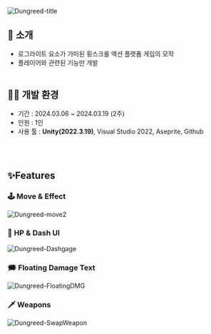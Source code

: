 ![Dungreed-title](https://github.com/JunHyoung1428/Dungreed-Like/assets/154119773/32b0c3c2-cbf9-4a71-a641-47bf31d55a74)


## 📝 소개

- 로그라이트 요소가 가미된 횡스크롤 액션 플랫폼 게임의 모작 
- 플레이어와 관련된 기능만 개발
<br/> <br/> 
  
## 👨‍💻 개발 환경

- 기간 : 2024.03.06 ~ 2024.03.19 (2주)
- 인원 : 1인
- 사용 툴 : **Unity(2022.3.19)**, Visual Studio 2022, Aseprite, Github

<br/> <br/> 
## ✨Features
### 🕹️ Move & Effect
![Dungreed-move2](https://github.com/JunHyoung1428/Dungreed-Like/assets/154119773/44a6fa35-29ae-4230-ab62-dd9e3d76c84a)
### 💞 HP & Dash UI
![Dungreed-Dashgage](https://github.com/JunHyoung1428/Dungreed-Like/assets/154119773/0df1630b-178b-43db-b254-b40af10687bb)
### 🗯️ Floating Damage Text
![Dungreed-FloatingDMG](https://github.com/JunHyoung1428/Dungreed-Like/assets/154119773/9c816fdf-b783-4c2a-94cd-2b53523f4ee1)
### 🗡️ Weapons
![Dungreed-SwapWeapon](https://github.com/JunHyoung1428/Dungreed-Like/assets/154119773/7d1202b1-4dd9-49df-a380-000656f6a296)



